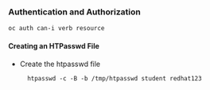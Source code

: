 ### Authentication and Authorization

    oc auth can-i verb resource

#### Creating an HTPasswd  File

- Create the htpasswd file
    
        htpasswd -c -B -b /tmp/htpasswd student redhat123
